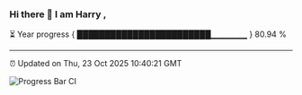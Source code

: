 ### Hi there 👋 I am Harry , 

⏳ Year progress { ████████████████████████▁▁▁▁▁▁ } 80.94 %

---

⏰ Updated on Thu, 23 Oct 2025 10:40:21 GMT

![Progress Bar CI](https://github.com/duykhang68/duykhang68/workflows/Progress%20Bar%20CI/badge.svg)
